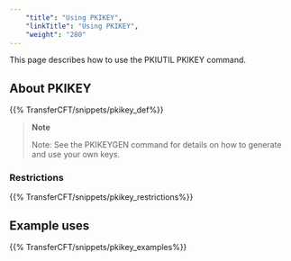 ```yaml
---
    "title": "Using PKIKEY",
    "linkTitle": "Using PKIKEY",
    "weight": "280"
---
```

This page describes how to use the PKIUTIL PKIKEY command.

About PKIKEY
------------

{{% TransferCFT/snippets/pkikey_def%}}

> **Note**
>
> Note: See the PKIKEYGEN command for details on how to generate and use your own keys.

### Restrictions

{{% TransferCFT/snippets/pkikey_restrictions%}}

Example uses
------------

{{% TransferCFT/snippets/pkikey_examples%}}
